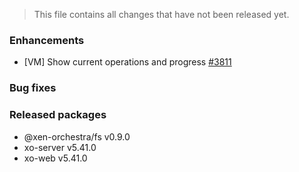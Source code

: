 > This file contains all changes that have not been released yet.

### Enhancements

- [VM] Show current operations and progress [#3811](https://github.com/vatesfr/xen-orchestra/issues/3811)

### Bug fixes

### Released packages

- @xen-orchestra/fs v0.9.0
- xo-server v5.41.0
- xo-web v5.41.0
